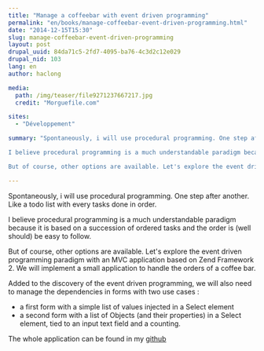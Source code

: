 ```yaml
---
title: "Manage a coffeebar with event driven programming"
permalink: "en/books/manage-coffeebar-event-driven-programming.html"
date: "2014-12-15T15:30"
slug: manage-coffeebar-event-driven-programming
layout: post
drupal_uuid: 84da71c5-2fd7-4095-ba76-4c3d2c12e029
drupal_nid: 103
lang: en
author: haclong

media:
  path: /img/teaser/file9271237667217.jpg
  credit: "Morguefile.com"

sites:
  - "Développement"

summary: "Spontaneously, i will use procedural programming. One step after another. Like a todo list with every tasks done in order.\n

I believe procedural programming is a much understandable paradigm because it is based on a succession of ordered tasks and the order is (well should) be easy to follow.\n

But of course, other options are available. Let's explore the event driven programming paradigm with an MVC application based on Zend Framework 2. We will implement a small application to handle the orders of a coffee bar."

---
```


Spontaneously, i will use procedural programming. One step after another. Like a todo list with every tasks done in order.

I believe procedural programming is a much understandable paradigm because it is based on a succession of ordered tasks and the order is (well should) be easy to follow.

But of course, other options are available. Let's explore the event driven programming paradigm with an MVC application based on Zend Framework 2. We will implement a small application to handle the orders of a coffee bar.

Added to the discovery of the event driven programming, we will also need to manage the dependencies in forms with two use cases :

- a first form with a simple list of values injected in a Select element
- a second form with a list of Objects (and their properties) in a Select element, tied to an input text field and a counting.

The whole application can be found in my <a href="https://github.com/haclong/coffeebar" target="_blank">github</a>
